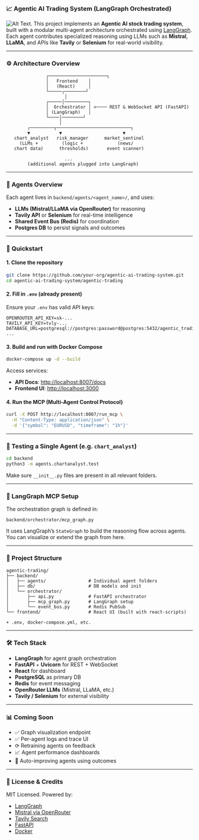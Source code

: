 ### 📈 Agentic AI Trading System (LangGraph Orchestrated)
![Alt Text](diagram.jpg).
This project implements an **Agentic AI stock trading system**, built with a modular multi-agent architecture orchestrated using [LangGraph](https://github.com/langchain-ai/langgraph). Each agent contributes specialized reasoning using LLMs such as **Mistral**, **LLaMA**, and APIs like **Tavily** or **Selenium** for real-world visibility.

---

### ⚙️ Architecture Overview

```
               ┌──────────────────────┐
               │   Frontend    │
               │   (React)     │
               └─────┌────────┘
                      │
               ┌─────│─────────┐
               │  Orchestrator │ <──── REST & WebSocket API (FastAPI)
               │ (LangGraph)   │
               └────│────────┘
                    │
        ┌─────────┬────────────────────────────┐
        ▼           ▼                       ▼
   chart_analyst   risk_manager      market_sentinel
     (LLMs +         (logic +             (news/
   chart data)      thresholds)       event scanner)

                      ...
        (additional agents plugged into LangGraph)

```

---

### 🧠 Agents Overview

Each agent lives in `backend/agents/<agent_name>/`, and uses:

* **LLMs (Mistral/LLaMA via OpenRouter)** for reasoning
* **Tavily API** or **Selenium** for real-time intelligence
* **Shared Event Bus (Redis)** for coordination
* **Postgres DB** to persist signals and outcomes

---

### 🚀 Quickstart

#### 1. Clone the repository

```bash
git clone https://github.com/your-org/agentic-ai-trading-system.git
cd agentic-ai-trading-system/agentic-trading
```

#### 2. Fill in `.env` (already present)

Ensure your `.env` has valid API keys:

```
OPENROUTER_API_KEY=sk-...
TAVILY_API_KEY=tvly-...
DATABASE_URL=postgresql://postgres:password@postgres:5432/agentic_trading
...
```

#### 3. Build and run with Docker Compose

```bash
docker-compose up -d --build
```

Access services:

* **API Docs**: [http://localhost:8007/docs](http://localhost:8007/docs)
* **Frontend UI**: [http://localhost:3000](http://localhost:3000)

#### 4. Run the MCP (Multi-Agent Control Protocol)

```bash
curl -X POST http://localhost:8007/run_mcp \
  -H "Content-Type: application/json" \
  -d '{"symbol": "EURUSD", "timeframe": "1h"}'
```

---

### 🔪 Testing a Single Agent (e.g. `chart_analyst`)

```bash
cd backend
python3 -m agents.chartanalyst.test
```

Make sure `__init__.py` files are present in all relevant folders.

---

### 📙 LangGraph MCP Setup

The orchestration graph is defined in:

```
backend/orchestrator/mcp_graph.py
```

It uses LangGraph’s `StateGraph` to build the reasoning flow across agents. You can visualize or extend the graph from here.

---

### 📂 Project Structure

```
agentic-trading/
├── backend/
│   ├── agents/                # Individual agent folders
│   ├── db/                    # DB models and init
│   └── orchestrator/
│       ├── api.py             # FastAPI orchestrator
│       ├── mcp_graph.py       # LangGraph setup
│       └── event_bus.py       # Redis PubSub
└── frontend/                  # React UI (built with react-scripts)

+ .env, docker-compose.yml, etc.
```

---

### 🛠️ Tech Stack

* **LangGraph** for agent graph orchestration
* **FastAPI** + **Uvicorn** for REST + WebSocket
* **React** for dashboard
* **PostgreSQL** as primary DB
* **Redis** for event messaging
* **OpenRouter LLMs** (Mistral, LLaMA, etc.)
* **Tavily / Selenium** for external visibility

---

### 📊 Coming Soon

* ✅ Graph visualization endpoint
* ✅ Per-agent logs and trace UI
* ⟳ Retraining agents on feedback
* 📈 Agent performance dashboards
* 🧠 Auto-improving agents using outcomes

---

### 🧠 License & Credits

MIT Licensed. Powered by:

* [LangGraph](https://github.com/langchain-ai/langgraph)
* [Mistral via OpenRouter](https://openrouter.ai/)
* [Tavily Search](https://www.tavily.com/)
* [FastAPI](https://fastapi.tiangolo.com/)
* [Docker](https://www.docker.com/)
